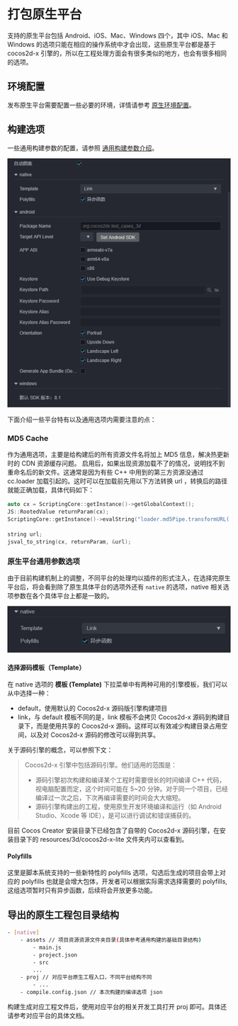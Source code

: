 # 打包原生平台

支持的原生平台包括 Android、iOS、Mac、Windows 四个，其中 iOS、Mac 和 Windows 的选项只能在相应的操作系统中才会出现，这些原生平台都是基于 cocos2d-x 引擎的，所以在工程处理方面会有很多类似的地方，也会有很多相同的选项。

## 环境配置

发布原生平台需要配置一些必要的环境，详情请参考 [原生环境配置](setup-native-development.md)。

## 构建选项

一些通用构建参数的配置，请参照 [通用构建参数介绍](build-options.md)。

![native platform](publish-native/native_platform.jpg)

下面介绍一些平台特有以及通用选项内需要注意的点：

### MD5 Cache

作为通用选项，主要是给构建后的所有资源文件名将加上 MD5 信息，解决热更新时的 CDN 资源缓存问题。
启用后，如果出现资源加载不了的情况，说明找不到重命名后的新文件。这通常是因为有些 C++ 中用到的第三方资源没通过 cc.loader 加载引起的。这时可以在加载前先用以下方法转换 url ，转换后的路径就能正确加载，具体代码如下：

```cpp
auto cx = ScriptingCore::getInstance()->getGlobalContext();
JS::RootedValue returnParam(cx);
ScriptingCore::getInstance()->evalString("loader.md5Pipe.transformURL('url')", &returnParam);

string url;
jsval_to_string(cx, returnParam, &url);
```

### 原生平台通用参数选项

由于目前构建机制上的调整，不同平台的处理均以插件的形式注入，在选择完原生平台后，将会看到除了原生具体平台的选项外还有 `native` 的选项，native 相关选项参数在各个具体平台上都是一致的。

![Native 选项](publish-native/native_options.jpg)

#### 选择源码模板（Template）

在 native 选项的 **模板 (Template)** 下拉菜单中有两种可用的引擎模板，我们可以从中选择一种：

- default，使用默认的 Cocos2d-x 源码版引擎构建项目
- link，与 default 模板不同的是，link 模板不会拷贝 Cocos2d-x 源码到构建目录下，而是使用共享的 Cocos2d-x 源码。这样可以有效减少构建目录占用空间，以及对 Cocos2d-x 源码的修改可以得到共享。

关于源码引擎的概念，可以参照下文：

> Cocos2d-x 引擎中包括源码引擎。他们适用的范围是：
>
> - 源码引擎初次构建和编译某个工程时需要很长的时间编译 C++ 代码，视电脑配置而定，这个时间可能在 5~20 分钟。对于同一个项目，已经编译过一次之后，下次再编译需要的时间会大大缩短。
> - 源码引擎构建出的工程，使用原生开发环境编译和运行（如 Android Studio、Xcode 等 IDE），是可以进行调试和错误捕获的。

目前 Cocos Creator 安装目录下已经包含了自带的 Cocos2d-x 源码引擎，在安装目录下的 resources/3d/cocos2d-x-lite 文件夹内可以查看到。

#### Polyfills

这里是脚本系统支持的一些新特性的 polyfills 选项，勾选后生成的项目会带上对应的 polyfills 也就是会增大包体，开发者可以根据实际需求选择需要的 polyfills, 这组选项暂时只有异步函数，后续将会开放更多功能。

## 导出的原生工程包目录结构

```bash
- [native]
    - assets // 项目资源资源文件夹目录(具体参考通用构建的基础目录结构)
        - main.js
        - project.json
        - src
        ...
    - proj // 对应平台原生工程入口，不同平台结构不同
        - ...
    - compile.config.json // 本次构建的编译选项 json
```

构建生成对应工程文件后，使用对应平台的相关开发工具打开 proj 即可。具体还请参考对应平台的具体文档。
